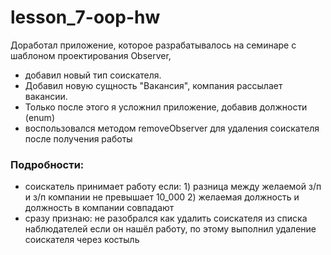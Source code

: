 # lesson_7-oop-hw
Доработал приложение, которое разрабатывалось на семинаре с шаблоном проектирования Observer,
* добавил новый тип соискателя.
* Добавил новую сущность "Вакансия", компания рассылает вакансии.
* Только после этого я усложнил приложение, добавив должности (enum)
* воспользовался методом removeObserver для удаления соискателя после получения работы

 ###  Подробности:
 * соискатель принимает работу если: 1)  разница между желаемой з/п и з/п компании не превышает 10_000 2) желаемая должность и должность в компании совпадают
 * сразу признаю: не разобрался как удалить соискателя из списка наблюдателей если он нашёл работу, по этому выполнил удаление соискателя через костыль
   
